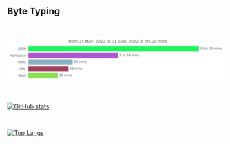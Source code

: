 ## Byte Typing 

<br>

<img
  src="https://github.com/asfork/asfork/blob/main/images/stat.svg"
  alt="Steve WakaTime Activity"
/>

<br>

[![GitHub stats](https://github-readme-stats.vercel.app/api?username=asfork&count_private=true&show_icons=true&theme=dracula)](https://github.com/anuraghazra/github-readme-stats)

</br>

[![Top Langs](https://github-readme-stats.vercel.app/api/top-langs/?username=asfork&layout=compact&theme=dracula)](https://github.com/devSouvik/github-readme-stats)
